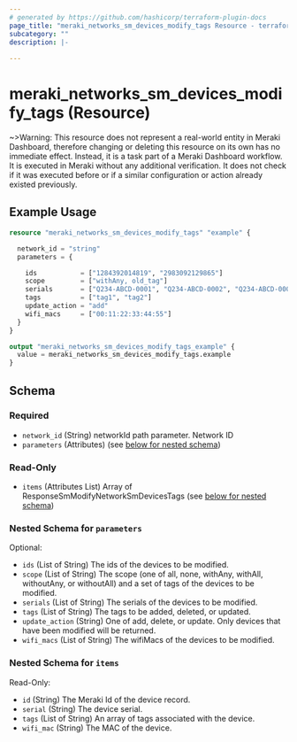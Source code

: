 ```yaml
---
# generated by https://github.com/hashicorp/terraform-plugin-docs
page_title: "meraki_networks_sm_devices_modify_tags Resource - terraform-provider-meraki"
subcategory: ""
description: |-
  
---
```


# meraki_networks_sm_devices_modify_tags (Resource)



~>Warning: This resource does not represent a real-world entity in Meraki Dashboard, therefore changing or deleting this resource on its own has no immediate effect. Instead, it is a task part of a Meraki Dashboard workflow. It is executed in Meraki without any additional verification. It does not check if it was executed before or if a similar configuration or action 
already existed previously.

## Example Usage

```terraform
resource "meraki_networks_sm_devices_modify_tags" "example" {

  network_id = "string"
  parameters = {

    ids           = ["1284392014819", "2983092129865"]
    scope         = ["withAny, old_tag"]
    serials       = ["Q234-ABCD-0001", "Q234-ABCD-0002", "Q234-ABCD-0003"]
    tags          = ["tag1", "tag2"]
    update_action = "add"
    wifi_macs     = ["00:11:22:33:44:55"]
  }
}

output "meraki_networks_sm_devices_modify_tags_example" {
  value = meraki_networks_sm_devices_modify_tags.example
}
```

<!-- schema generated by tfplugindocs -->
## Schema

### Required

- `network_id` (String) networkId path parameter. Network ID
- `parameters` (Attributes) (see [below for nested schema](#nestedatt--parameters))

### Read-Only

- `items` (Attributes List) Array of ResponseSmModifyNetworkSmDevicesTags (see [below for nested schema](#nestedatt--items))

<a id="nestedatt--parameters"></a>
### Nested Schema for `parameters`

Optional:

- `ids` (List of String) The ids of the devices to be modified.
- `scope` (List of String) The scope (one of all, none, withAny, withAll, withoutAny, or withoutAll) and a set of tags of the devices to be modified.
- `serials` (List of String) The serials of the devices to be modified.
- `tags` (List of String) The tags to be added, deleted, or updated.
- `update_action` (String) One of add, delete, or update. Only devices that have been modified will be returned.
- `wifi_macs` (List of String) The wifiMacs of the devices to be modified.


<a id="nestedatt--items"></a>
### Nested Schema for `items`

Read-Only:

- `id` (String) The Meraki Id of the device record.
- `serial` (String) The device serial.
- `tags` (List of String) An array of tags associated with the device.
- `wifi_mac` (String) The MAC of the device.
